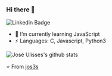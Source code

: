 ### Hi there 👋

![Linkedin Badge](https://img.shields.io/badge/-jos3s-blue?style=flat-square&logo=Linkedin&logoColor=white&link=https://www.linkedin.com/in/jos3s/)

- 🌱 I’m currently learning JavaScript
- ⚡ Languages: C, Javascript, Python3


![José Ulisses's github stats](https://github-readme-stats.vercel.app/api?username=jos3s&show_icons=true)


⭐️ From [jos3s](https://github.com/jos3s)
<!--
**jos3s/jos3s** is a ✨ _special_ ✨ repository because its `README.md` (this file) appears on your GitHub profile.

Here are some ideas to get you started:

- 🔭 I’m currently working on ...
- 🌱 I’m currently learning ...
  - Javascript
- 👯 I’m looking to collaborate on ...
- 🤔 I’m looking for help with ...
- 💬 Ask me about ...
- 📫 How to reach me: ...
- 😄 Pronouns: ...
- ⚡ Fun fact: ...
-->
